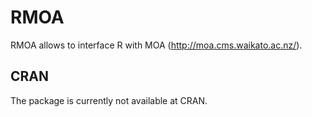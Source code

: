 RMOA
=========

RMOA allows to interface R with MOA (http://moa.cms.waikato.ac.nz/).


CRAN
-----------
The package is currently not available at CRAN.

